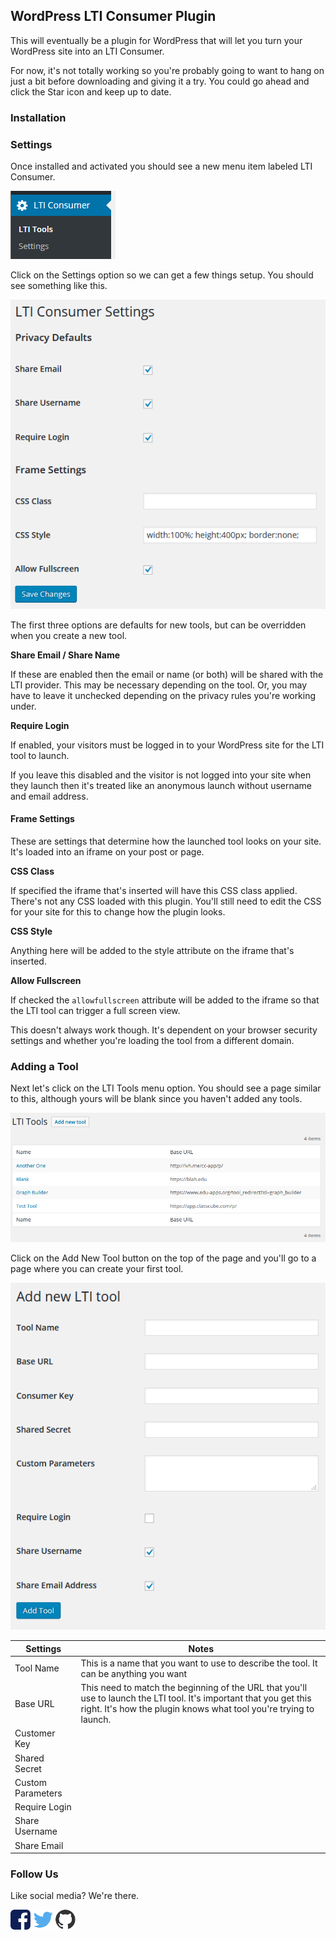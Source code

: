 ## WordPress LTI Consumer Plugin
This will eventually be a plugin for WordPress that will let you turn your
WordPress site into an LTI Consumer.

For now, it's not totally working so you're probably going to want to hang
on just a bit before downloading and giving it a try. You could go ahead and
click the Star icon and keep up to date. 

### Installation

### Settings
Once installed and activated you should see a new menu item labeled LTI Consumer.

![WordPress Menu](img/screenshots/wordpress-menu.png)

Click on the Settings option so we can get a few things setup. You should see
something like this.

![Settings Page](img/screenshots/settings-page.png)

The first three options are defaults for new tools, but can be overridden when
you create a new tool.

**Share Email / Share Name**

If these are enabled then the email or name (or both) will be shared with the
LTI provider. This may be necessary depending on the tool. Or, you may have
to leave it unchecked depending on the privacy rules you're working under.

**Require Login**

If enabled, your visitors must be logged in to your WordPress site for the LTI
tool to launch. 

If you leave this disabled and the visitor is not logged into your site when
they launch then it's treated like an anonymous launch without username and 
email address.

#### Frame Settings
These are settings that determine how the launched tool looks on your site. It's
loaded into an iframe on your post or page.

**CSS Class**

If specified the iframe that's inserted will have this CSS class applied. There's
not any CSS loaded with this plugin. You'll still need to edit the CSS for your
site for this to change how the plugin looks.

**CSS Style**

Anything here will be added to the style attribute on the iframe that's inserted.

**Allow Fullscreen**

If checked the `allowfullscreen` attribute will be added to the iframe so that
the LTI tool can trigger a full screen view.

This doesn't always work though. It's dependent on your browser security settings
and whether you're loading the tool from a different domain. 

### Adding a Tool

Next let's click on the LTI Tools menu option. You should see a page similar to
this, although yours will be blank since you haven't added any tools.

![Tools List](img/screenshots/tools-list.png)

Click on the Add New Tool button on the top of the page and you'll go to a page
where you can create your first tool.

![Add Tool](img/screenshots/add-new-tool.png)

| Settings          | Notes                                    |
| ----------------- | ---------------------------------------- |
| Tool Name         | This is a name that you want to use to describe the tool. It can be anything you want |
| Base URL          | This need to match the beginning of the URL that you'll use to launch the LTI tool. It's important that you get this right. It's how the plugin knows what tool you're trying to launch. |
| Customer Key      |                                          |
| Shared Secret     |                                          |
| Custom Parameters |                                          |
| Require Login     |                                          |
| Share Username    |                                          |
| Share Email       |                                          |


### Follow Us
Like social media? We're there.

[![Facebook](img/facebook-32px.png)](https://facebook.com/classcube/) 
[![Twitter](img/twitter-32px.png)](https://twitter.com/classcube/)
[![GitHub](img/github-32px.png)](https://github.com/ClassCube/)